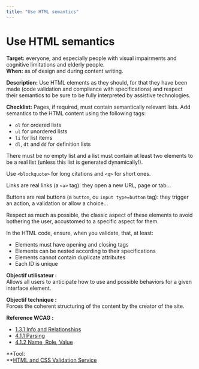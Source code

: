 ```yaml
---
title: "Use HTML semantics"
---
```


# Use HTML semantics

**Target:** everyone, and especially people with visual impairments and cognitive limitations and elderly people.  
**When:** as of design and during content writing.

**Description:**
Use HTML elements as they should, for that they have been made (code validation and compliance with specifications) and respect their semantics to be sure to be fully interpreted by assistive technologies. 

**Checklist:**
Pages, if required, must contain semantically relevant lists. 
Add semantics to the <abbr>HTML</abbr> content using the following tags:
 - `ol` for ordered lists
 - `ul` for unordered lists
 - `li` for list items
 - `dl`, `dt` and `dd` for definition lists

There must be no empty list and a list must contain at least two elements to be a real list (unless this list is generated dynamically!).

Use `<blockquote>` for long citations and `<q>` for short ones.

Links are real links (a `<a>` tag):  they open a new URL, page or tab…

Buttons are real buttons (a `button`, ou `input type=button` tag): they trigger an action, a validation or allow a choice…

Respect as much as possible, the classic aspect of these elements to avoid bothering the user, accustomed to a specific aspect for them.

In the <abbr>HTML</abbr> code, ensure, when you validate, that, at least:
- Elements must have opening and closing tags
- Elements can be nested according to their specifications
- Elements cannot contain duplicate attributes
- Each <abbr>ID</abbr> is unique


**Objectif utilisateur&nbsp;:**  
Allows all users to anticipate how to use and possible behaviors for a given interface element.

**Objectif technique&nbsp;:**  
Forces the coherent structuring of the content by the creator of the site.

**Reference <abbr>WCAG</abbr>&nbsp;:**
- <a href="https://www.w3.org/TR/WCAG21/#info-and-relationships">1.3.1 Info and Relationships</a>
- <a href="https://www.w3.org/TR/WCAG21/#parsing">4.1.1 Parsing</a>
- <a href="https://www.w3.org/TR/WCAG21/#name-role-value">4.1.2 Name, Role, Value</a>

**Tool:  
**[<abbr>HTML</abbr> and <abbr>CSS</abbr> Validation Service](https://validator.w3.org/)
